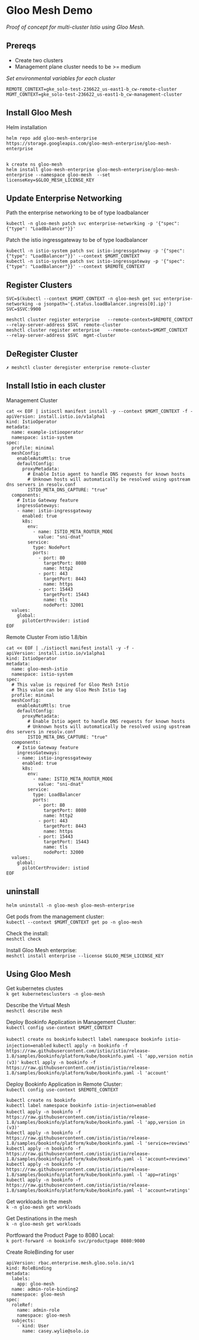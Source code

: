 # Gloo Mesh Demo
_Proof of concept for multi-cluster Istio using Gloo Mesh._

## Prereqs
- Create two clusters
- Management plane cluster needs to be >= medium

_Set environmental variables for each cluster_
```
REMOTE_CONTEXT=gke_solo-test-236622_us-east1-b_cw-remote-cluster
MGMT_CONTEXT=gke_solo-test-236622_us-east1-b_cw-management-cluster
```
## Install Gloo Mesh
Helm installation
```
helm repo add gloo-mesh-enterprise https://storage.googleapis.com/gloo-mesh-enterprise/gloo-mesh-enterprise


k create ns gloo-mesh
helm install gloo-mesh-enterprise gloo-mesh-enterprise/gloo-mesh-enterprise --namespace gloo-mesh  --set licenseKey=$GLOO_MESH_LICENSE_KEY
```

## Update Enterprise Networking
Path the enterprise networking to be of type loadbalancer
```
kubectl -n gloo-mesh patch svc enterprise-networking -p '{"spec": {"type": "LoadBalancer"}}' 
```
Patch the istio ingressgateway to be of type loadbalancer 
```
kubectl -n istio-system patch svc istio-ingressgateway -p '{"spec": {"type": "LoadBalancer"}}' --context $MGMT_CONTEXT
kubectl -n istio-system patch svc istio-ingressgateway -p '{"spec": {"type": "LoadBalancer"}}' --context $REMOTE_CONTEXT
```

## Register Clusters
```
SVC=$(kubectl --context $MGMT_CONTEXT -n gloo-mesh get svc enterprise-networking -o jsonpath='{.status.loadBalancer.ingress[0].ip}')
SVC=$SVC:9900

meshctl cluster register enterprise   --remote-context=$REMOTE_CONTEXT   --relay-server-address $SVC  remote-cluster 
meshctl cluster register enterprise   --remote-context=$MGMT_CONTEXT   --relay-server-address $SVC  mgmt-cluster
```

## DeRegister Cluster
```
✗ meshctl cluster deregister enterprise remote-cluster
```

## Install Istio in each cluster

Management Cluster
```
cat << EOF | istioctl manifest install -y --context $MGMT_CONTEXT -f -
apiVersion: install.istio.io/v1alpha1
kind: IstioOperator
metadata:
  name: example-istiooperator
  namespace: istio-system
spec:
  profile: minimal
  meshConfig:
    enableAutoMtls: true
    defaultConfig:
      proxyMetadata:
        # Enable Istio agent to handle DNS requests for known hosts
        # Unknown hosts will automatically be resolved using upstream dns servers in resolv.conf
        ISTIO_META_DNS_CAPTURE: "true"
  components:
    # Istio Gateway feature
    ingressGateways:
    - name: istio-ingressgateway
      enabled: true
      k8s:
        env:
          - name: ISTIO_META_ROUTER_MODE
            value: "sni-dnat"
        service:
          type: NodePort
          ports:
            - port: 80
              targetPort: 8080
              name: http2
            - port: 443
              targetPort: 8443
              name: https
            - port: 15443
              targetPort: 15443
              name: tls
              nodePort: 32001
  values:
    global:
      pilotCertProvider: istiod
EOF
```
Remote Cluster
From istio 1.8/bin
```
cat << EOF | ./istioctl manifest install -y -f -
apiVersion: install.istio.io/v1alpha1
kind: IstioOperator
metadata:
  name: gloo-mesh-istio
  namespace: istio-system
spec:
  # This value is required for Gloo Mesh Istio
  # This value can be any Gloo Mesh Istio tag
  profile: minimal
  meshConfig:
    enableAutoMtls: true
    defaultConfig:
      proxyMetadata:
        # Enable Istio agent to handle DNS requests for known hosts
        # Unknown hosts will automatically be resolved using upstream dns servers in resolv.conf
        ISTIO_META_DNS_CAPTURE: "true"
  components:
    # Istio Gateway feature
    ingressGateways:
    - name: istio-ingressgateway
      enabled: true
      k8s:
        env:
          - name: ISTIO_META_ROUTER_MODE
            value: "sni-dnat"
        service:
          type: LoadBalancer
          ports:
            - port: 80
              targetPort: 8080
              name: http2
            - port: 443
              targetPort: 8443
              name: https
            - port: 15443
              targetPort: 15443
              name: tls
              nodePort: 32000
  values:
    global:
      pilotCertProvider: istiod
EOF
```

## uninstall
```
helm uninstall -n gloo-mesh gloo-mesh-enterprise
```


Get pods from the management cluster:  
`kubectl --context $MGMT_CONTEXT get po -n gloo-mesh`

Check the install:  
`meshctl check`

Install Gloo Mesh enterprise:  
`meshctl install enterprise --license $GLOO_MESH_LICENSE_KEY`


## Using Gloo Mesh
Get kubernetes clustes  
`k get kubernetesclusters -n gloo-mesh`

Describe the Virtual Mesh  
`meshctl describe mesh`

Deploy Bookinfo Application in Management Cluster:  
`kubectl config use-context $MGMT_CONTEXT`

`kubectl create ns bookinfo`
`kubectl label namespace bookinfo istio-injection=enabled`
​
`kubectl apply -n bookinfo -f https://raw.githubusercontent.com/istio/istio/release-1.8/samples/bookinfo/platform/kube/bookinfo.yaml -l 'app,version notin (v3)'`
`kubectl apply -n bookinfo -f https://raw.githubusercontent.com/istio/istio/release-1.8/samples/bookinfo/platform/kube/bookinfo.yaml -l 'account'`

Deploy Bookinfo Application in Remote Cluster:  
`kubectl config use-context $REMOTE_CONTEXT`  

`kubectl create ns bookinfo`  
`kubectl label namespace bookinfo istio-injection=enabled`  
​
`kubectl apply -n bookinfo -f https://raw.githubusercontent.com/istio/istio/release-1.8/samples/bookinfo/platform/kube/bookinfo.yaml -l 'app,version in (v3)'`   
`kubectl apply -n bookinfo -f https://raw.githubusercontent.com/istio/istio/release-1.8/samples/bookinfo/platform/kube/bookinfo.yaml -l 'service=reviews'`  
`kubectl apply -n bookinfo -f https://raw.githubusercontent.com/istio/istio/release-1.8/samples/bookinfo/platform/kube/bookinfo.yaml -l 'account=reviews'`   
`kubectl apply -n bookinfo -f https://raw.githubusercontent.com/istio/istio/release-1.8/samples/bookinfo/platform/kube/bookinfo.yaml -l 'app=ratings' `  
`kubectl apply -n bookinfo -f https://raw.githubusercontent.com/istio/istio/release-1.8/samples/bookinfo/platform/kube/bookinfo.yaml -l 'account=ratings'`   


Get workloads in the mesh  
`k -n gloo-mesh get workloads`

Get Destinations in the mesh  
`k -n gloo-mesh get workloads`


Portfoward the Product Page to 8080 Local:  
`k port-forward -n bookinfo svc/productpage 8080:9080`


Create RoleBinding for user
```
apiVersion: rbac.enterprise.mesh.gloo.solo.io/v1
kind: RoleBinding
metadata:
  labels:
    app: gloo-mesh
  name: admin-role-binding2
  namespace: gloo-mesh
spec:
  roleRef:
    name: admin-role
    namespace: gloo-mesh
  subjects:
    - kind: User
      name: casey.wylie@solo.io
```